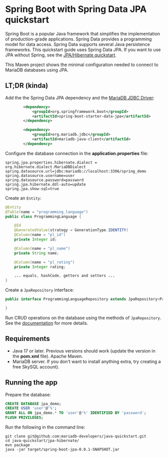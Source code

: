 # Spring Boot with Spring Data JPA quickstart

Spring Boot is a popular Java framework that simplifies the implementation of production-grade applications. Spring Data provides a programming model for data access. Spring Data supports several Java persistence frameworks. This quickstart guide uses Spring Data JPA. If you want to use JPA without Spring, see the [JPA/Hibernate quickstart](https://github.com/mariadb-developers/java-quickstart/tree/main/jpa-hibernate).

This Maven project shows the minimal configuration needed to connect to MariaDB databases using JPA.

## LT;DR (kinda)

Add the the Spring Data JPA dependency and the [MariaDB JDBC Driver](https://mariadb.com/docs/clients/mariadb-connectors/connector-j/):

```xml
		<dependency>
			<groupId>org.springframework.boot</groupId>
			<artifactId>spring-boot-starter-data-jpa</artifactId>
		</dependency>

		<dependency>
			<groupId>org.mariadb.jdbc</groupId>
			<artifactId>mariadb-java-client</artifactId>
		</dependency>
```

Configure the database connection in the **application.properties** file:

```properties
spring.jpa.properties.hibernate.dialect = org.hibernate.dialect.MariaDBDialect
spring.datasource.url=jdbc:mariadb://localhost:3306/spring_demo
spring.datasource.username=user
spring.datasource.password=password
spring.jpa.hibernate.ddl-auto=update
spring.jpa.show-sql=true
```

Create an `Entity`:

```java
@Entity
@Table(name = "programming_language")
public class ProgrammingLanguage {

    @Id
    @GeneratedValue(strategy = GenerationType.IDENTITY)
    @Column(name = "pl_id")
    private Integer id;

    @Column(name = "pl_name")
    private String name;

    @Column(name = "pl_rating")
    private Integer rating;

    ... equals, hashCode, getters and setters ...
}

```

Create a `JpaRepository` interface:

```java
public interface ProgrammingLanguageRepository extends JpaRepository<ProgrammingLanguage, Integer> {

}
```

Run CRUD operations on the database using the methods of `JpaRepository`. See the [documentation](https://docs.spring.io/spring-data/jpa/docs/current/reference/html/#repositories) for more details.

## Requirements
- Java 17 or later. Previous versions should work (update the version in the **pom.xml** file).
Apache Maven.
- MariaDB server. If you don't want to install anything extra, try creating a free SkySQL account).

## Running the app

Prepare the database:

```sql
CREATE DATABASE jpa_demo;
CREATE USER 'user'@'%';
GRANT ALL ON jpa_demo.* TO 'user'@'%' IDENTIFIED BY 'password';
FLUSH PRIVILEGES;
```

Run the following in the command line:

```
git clone git@github.com:mariadb-developers/java-quickstart.git
cd java-quickstart/jpa-hibernate/
mvn package
java -jar target/spring-boot-jpa-0.0.1-SNAPSHOT.jar
```
